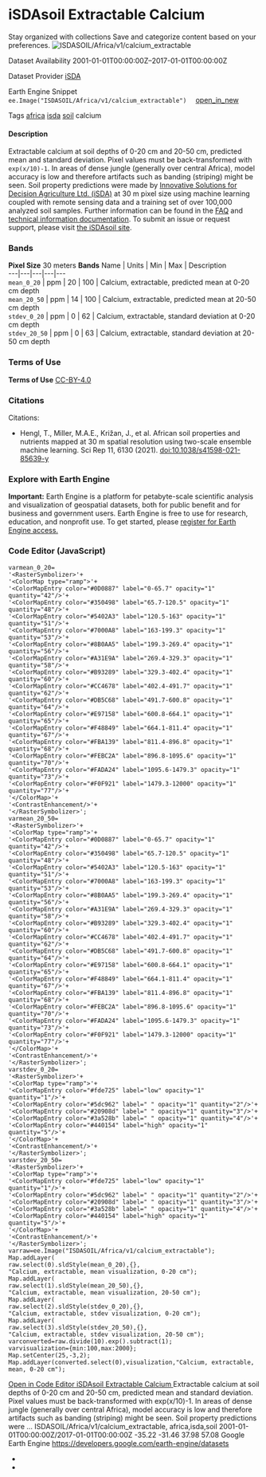  
#  iSDAsoil Extractable Calcium 
Stay organized with collections  Save and categorize content based on your preferences. 
![ISDASOIL/Africa/v1/calcium_extractable](https://developers.google.com/earth-engine/datasets/images/ISDASOIL/ISDASOIL_Africa_v1_calcium_extractable_sample.png) 

Dataset Availability
    2001-01-01T00:00:00Z–2017-01-01T00:00:00Z 

Dataset Provider
     [ iSDA ](https://isda-africa.com/) 

Earth Engine Snippet
     `    ee.Image("ISDASOIL/Africa/v1/calcium_extractable")   ` [ open_in_new ](https://code.earthengine.google.com/?scriptPath=Examples:Datasets/ISDASOIL/ISDASOIL_Africa_v1_calcium_extractable) 

Tags
     [africa](https://developers.google.com/earth-engine/datasets/tags/africa) [isda](https://developers.google.com/earth-engine/datasets/tags/isda) [soil](https://developers.google.com/earth-engine/datasets/tags/soil)
calcium
#### Description
Extractable calcium at soil depths of 0-20 cm and 20-50 cm, predicted mean and standard deviation.
Pixel values must be back-transformed with `exp(x/10)-1`.
In areas of dense jungle (generally over central Africa), model accuracy is low and therefore artifacts such as banding (striping) might be seen.
Soil property predictions were made by [Innovative Solutions for Decision Agriculture Ltd. (iSDA)](https://isda-africa.com/) at 30 m pixel size using machine learning coupled with remote sensing data and a training set of over 100,000 analyzed soil samples.
Further information can be found in the [FAQ](https://www.isda-africa.com/isdasoil/faq/) and [technical information documentation](https://www.isda-africa.com/isdasoil/technical-information/). To submit an issue or request support, please visit [the iSDAsoil site](https://isda-africa.com/isdasoil).
### Bands
**Pixel Size** 30 meters 
**Bands**
Name | Units | Min | Max | Description  
---|---|---|---|---  
`mean_0_20` | ppm |  20  |  100  | Calcium, extractable, predicted mean at 0-20 cm depth  
`mean_20_50` | ppm |  14  |  100  | Calcium, extractable, predicted mean at 20-50 cm depth  
`stdev_0_20` | ppm |  0  |  62  | Calcium, extractable, standard deviation at 0-20 cm depth  
`stdev_20_50` | ppm |  0  |  63  | Calcium, extractable, standard deviation at 20-50 cm depth  
### Terms of Use
**Terms of Use**
[CC-BY-4.0](https://spdx.org/licenses/CC-BY-4.0.html)
### Citations
Citations:
  * Hengl, T., Miller, M.A.E., Križan, J., et al. African soil properties and nutrients mapped at 30 m spatial resolution using two-scale ensemble machine learning. Sci Rep 11, 6130 (2021). [doi:10.1038/s41598-021-85639-y](https://doi.org/10.1038/s41598-021-85639-y)


### Explore with Earth Engine
**Important:** Earth Engine is a platform for petabyte-scale scientific analysis and visualization of geospatial datasets, both for public benefit and for business and government users. Earth Engine is free to use for research, education, and nonprofit use. To get started, please [register for Earth Engine access.](https://console.cloud.google.com/earth-engine)
### Code Editor (JavaScript)
```
varmean_0_20=
'<RasterSymbolizer>'+
'<ColorMap type="ramp">'+
'<ColorMapEntry color="#0D0887" label="0-65.7" opacity="1" quantity="42"/>'+
'<ColorMapEntry color="#350498" label="65.7-120.5" opacity="1" quantity="48"/>'+
'<ColorMapEntry color="#5402A3" label="120.5-163" opacity="1" quantity="51"/>'+
'<ColorMapEntry color="#7000A8" label="163-199.3" opacity="1" quantity="53"/>'+
'<ColorMapEntry color="#8B0AA5" label="199.3-269.4" opacity="1" quantity="56"/>'+
'<ColorMapEntry color="#A31E9A" label="269.4-329.3" opacity="1" quantity="58"/>'+
'<ColorMapEntry color="#B93289" label="329.3-402.4" opacity="1" quantity="60"/>'+
'<ColorMapEntry color="#CC4678" label="402.4-491.7" opacity="1" quantity="62"/>'+
'<ColorMapEntry color="#DB5C68" label="491.7-600.8" opacity="1" quantity="64"/>'+
'<ColorMapEntry color="#E97158" label="600.8-664.1" opacity="1" quantity="65"/>'+
'<ColorMapEntry color="#F48849" label="664.1-811.4" opacity="1" quantity="67"/>'+
'<ColorMapEntry color="#FBA139" label="811.4-896.8" opacity="1" quantity="68"/>'+
'<ColorMapEntry color="#FEBC2A" label="896.8-1095.6" opacity="1" quantity="70"/>'+
'<ColorMapEntry color="#FADA24" label="1095.6-1479.3" opacity="1" quantity="73"/>'+
'<ColorMapEntry color="#F0F921" label="1479.3-12000" opacity="1" quantity="77"/>'+
'</ColorMap>'+
'<ContrastEnhancement/>'+
'</RasterSymbolizer>';
varmean_20_50=
'<RasterSymbolizer>'+
'<ColorMap type="ramp">'+
'<ColorMapEntry color="#0D0887" label="0-65.7" opacity="1" quantity="42"/>'+
'<ColorMapEntry color="#350498" label="65.7-120.5" opacity="1" quantity="48"/>'+
'<ColorMapEntry color="#5402A3" label="120.5-163" opacity="1" quantity="51"/>'+
'<ColorMapEntry color="#7000A8" label="163-199.3" opacity="1" quantity="53"/>'+
'<ColorMapEntry color="#8B0AA5" label="199.3-269.4" opacity="1" quantity="56"/>'+
'<ColorMapEntry color="#A31E9A" label="269.4-329.3" opacity="1" quantity="58"/>'+
'<ColorMapEntry color="#B93289" label="329.3-402.4" opacity="1" quantity="60"/>'+
'<ColorMapEntry color="#CC4678" label="402.4-491.7" opacity="1" quantity="62"/>'+
'<ColorMapEntry color="#DB5C68" label="491.7-600.8" opacity="1" quantity="64"/>'+
'<ColorMapEntry color="#E97158" label="600.8-664.1" opacity="1" quantity="65"/>'+
'<ColorMapEntry color="#F48849" label="664.1-811.4" opacity="1" quantity="67"/>'+
'<ColorMapEntry color="#FBA139" label="811.4-896.8" opacity="1" quantity="68"/>'+
'<ColorMapEntry color="#FEBC2A" label="896.8-1095.6" opacity="1" quantity="70"/>'+
'<ColorMapEntry color="#FADA24" label="1095.6-1479.3" opacity="1" quantity="73"/>'+
'<ColorMapEntry color="#F0F921" label="1479.3-12000" opacity="1" quantity="77"/>'+
'</ColorMap>'+
'<ContrastEnhancement/>'+
'</RasterSymbolizer>';
varstdev_0_20=
'<RasterSymbolizer>'+
'<ColorMap type="ramp">'+
'<ColorMapEntry color="#fde725" label="low" opacity="1" quantity="1"/>'+
'<ColorMapEntry color="#5dc962" label=" " opacity="1" quantity="2"/>'+
'<ColorMapEntry color="#20908d" label=" " opacity="1" quantity="3"/>'+
'<ColorMapEntry color="#3a528b" label=" " opacity="1" quantity="4"/>'+
'<ColorMapEntry color="#440154" label="high" opacity="1" quantity="5"/>'+
'</ColorMap>'+
'<ContrastEnhancement/>'+
'</RasterSymbolizer>';
varstdev_20_50=
'<RasterSymbolizer>'+
'<ColorMap type="ramp">'+
'<ColorMapEntry color="#fde725" label="low" opacity="1" quantity="1"/>'+
'<ColorMapEntry color="#5dc962" label=" " opacity="1" quantity="2"/>'+
'<ColorMapEntry color="#20908d" label=" " opacity="1" quantity="3"/>'+
'<ColorMapEntry color="#3a528b" label=" " opacity="1" quantity="4"/>'+
'<ColorMapEntry color="#440154" label="high" opacity="1" quantity="5"/>'+
'</ColorMap>'+
'<ContrastEnhancement/>'+
'</RasterSymbolizer>';
varraw=ee.Image("ISDASOIL/Africa/v1/calcium_extractable");
Map.addLayer(
raw.select(0).sldStyle(mean_0_20),{},
"Calcium, extractable, mean visualization, 0-20 cm");
Map.addLayer(
raw.select(1).sldStyle(mean_20_50),{},
"Calcium, extractable, mean visualization, 20-50 cm");
Map.addLayer(
raw.select(2).sldStyle(stdev_0_20),{},
"Calcium, extractable, stdev visualization, 0-20 cm");
Map.addLayer(
raw.select(3).sldStyle(stdev_20_50),{},
"Calcium, extractable, stdev visualization, 20-50 cm");
varconverted=raw.divide(10).exp().subtract(1);
varvisualization={min:100,max:2000};
Map.setCenter(25,-3,2);
Map.addLayer(converted.select(0),visualization,"Calcium, extractable, mean, 0-20 cm");
```
[ Open in Code Editor ](https://code.earthengine.google.com/?scriptPath=Examples:Datasets/ISDASOIL/ISDASOIL_Africa_v1_calcium_extractable)
[ iSDAsoil Extractable Calcium ](https://developers.google.com/earth-engine/datasets/catalog/ISDASOIL_Africa_v1_calcium_extractable)
Extractable calcium at soil depths of 0-20 cm and 20-50 cm, predicted mean and standard deviation. Pixel values must be back-transformed with exp(x/10)-1. In areas of dense jungle (generally over central Africa), model accuracy is low and therefore artifacts such as banding (striping) might be seen. Soil property predictions were …
ISDASOIL/Africa/v1/calcium_extractable, africa,isda,soil 
2001-01-01T00:00:00Z/2017-01-01T00:00:00Z
-35.22 -31.46 37.98 57.08 
Google Earth Engine
https://developers.google.com/earth-engine/datasets
  * [ ](https://doi.org/https://isda-africa.com/)
  * [ ](https://doi.org/https://developers.google.com/earth-engine/datasets/catalog/ISDASOIL_Africa_v1_calcium_extractable)


